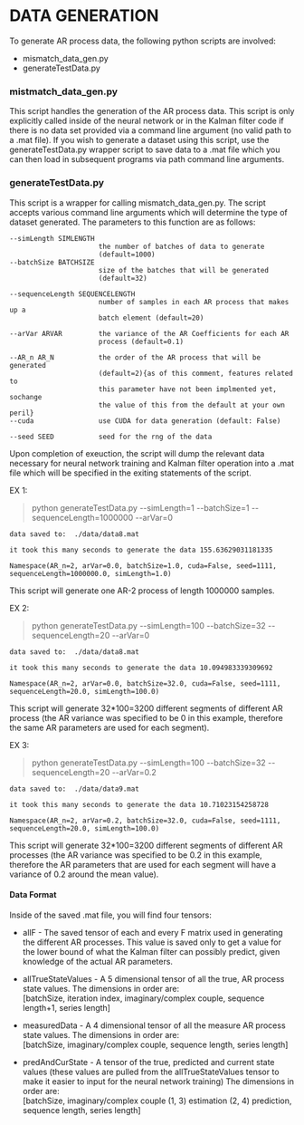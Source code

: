 # DATA GENERATION

To generate AR process data, the following python scripts are involved:

* mismatch_data_gen.py
* generateTestData.py


### mistmatch_data_gen.py

This script handles the generation of the AR process data. This script is only explicitly called inside
of the neural network or in the Kalman filter code if there is no data set provided via a command line argument
(no valid path to a .mat file). If you wish to generate a dataset using this script, use the generateTestData.py wrapper 
script to save data to a .mat file which you can then load in subsequent programs via path command line arguments. 

### generateTestData.py

This script is a wrapper for calling mismatch_data_gen.py. The script accepts various command line 
arguments which will determine the type of dataset generated. The parameters to this function are as follows:


  ```
  --simLength SIMLENGTH
                        the number of batches of data to generate
                        (default=1000)
  --batchSize BATCHSIZE
                        size of the batches that will be generated
                        (default=32)
                        
  --sequenceLength SEQUENCELENGTH
                        number of samples in each AR process that makes up a
                        batch element (default=20)
                        
  --arVar ARVAR         the variance of the AR Coefficients for each AR
                        process (default=0.1)
                        
  --AR_n AR_N           the order of the AR process that will be generated
                        (default=2){as of this comment, features related to
                        this parameter have not been implmented yet, sochange
                        the value of this from the default at your own peril}
  --cuda                use CUDA for data generation (default: False)
  
  --seed SEED           seed for the rng of the data
```

Upon completion of exeuction, the script will dump the relevant data necessary for neural network training and Kalman 
filter operation into a .mat file which will be specified in the exiting statements of the script. 

EX 1: 

> python generateTestData.py --simLength=1 --batchSize=1 --sequenceLength=1000000 --arVar=0 

```
data saved to:  ./data/data8.mat

it took this many seconds to generate the data 155.63629031181335

Namespace(AR_n=2, arVar=0.0, batchSize=1.0, cuda=False, seed=1111, sequenceLength=1000000.0, simLength=1.0)
```

This script will generate one AR-2 process of length 1000000 samples.

EX 2:

>   python generateTestData.py --simLength=100 --batchSize=32 --sequenceLength=20 --arVar=0  

```
data saved to:  ./data/data8.mat

it took this many seconds to generate the data 10.094983339309692

Namespace(AR_n=2, arVar=0.0, batchSize=32.0, cuda=False, seed=1111, sequenceLength=20.0, simLength=100.0)
```

This script will generate 32*100=3200 different segments of different AR process (the AR variance was specified to be 0
in this example, therefore the same AR parameters are used for each segment).

EX 3:

>   python generateTestData.py --simLength=100 --batchSize=32 --sequenceLength=20 --arVar=0.2

```
data saved to:  ./data/data9.mat

it took this many seconds to generate the data 10.71023154258728

Namespace(AR_n=2, arVar=0.2, batchSize=32.0, cuda=False, seed=1111, sequenceLength=20.0, simLength=100.0)

```

This script will generate 32*100=3200 different segments of different AR processes (the AR variance was specified to be 0.2
in this example, therefore the AR parameters that are used for each segment will have a variance of 0.2 around the mean value).

#### Data Format

Inside of the saved .mat file, you will find four tensors:

- allF - The saved tensor of each and every F matrix used in generating the different AR processes. This value is saved
only to get a value for the lower bound of what the Kalman filter can possibly
predict, given knowledge of the actual AR parameters.  

- allTrueStateValues - A 5 dimensional tensor of all the true, AR process state values. The dimensions in order are: <br />
[batchSize, iteration index, imaginary/complex couple, sequence length+1, series length] 

- measuredData - A 4 dimensional tensor of all the measure AR process state values. The dimensions in order are: <br />
[batchSize, imaginary/complex couple, sequence length, series length]

- predAndCurState - A tensor of the true, predicted and current state values (these values are pulled from the 
allTrueStateValues tensor to make it easier to input for the neural network training) The dimensions in order are: <br />
[batchSize, imaginary/complex couple (1, 3) estimation (2, 4) prediction, sequence length, series length]

